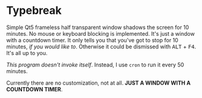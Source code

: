 Typebreak
=========

Simple Qt5 frameless half transparent window shadows the screen for 10
minutes.  No mouse or keyboard blocking is implemented.  It's just a
window with a countdown timer.  It only tells you that you've got to
stop for 10 minutes, *if you would like to*.  Otherwise it could be
dismissed with <kbd>ALT</kbd> + <kbd>F4</kbd>.  It's all up to you.

*This program doesn't invoke itself*.  Instead, I use `cron` to run it
 every 50 minutes.

Currently there are no customization, not at all.  **JUST A WINDOW
WITH A COUNTDOWN TIMER**.
